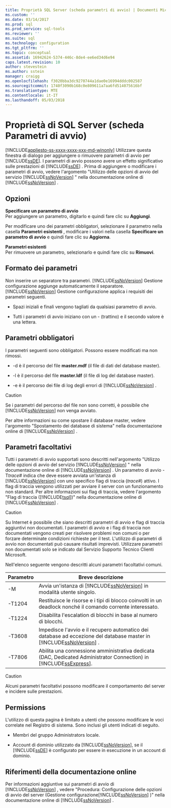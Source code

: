 ```yaml
---
title: Proprietà SQL Server (scheda parametri di avvio) | Documenti Microsoft
ms.custom: ''
ms.date: 03/14/2017
ms.prod: sql
ms.prod_service: sql-tools
ms.reviewer: ''
ms.suite: sql
ms.technology: configuration
ms.tgt_pltfrm: ''
ms.topic: conceptual
ms.assetid: 16942624-5374-446c-8de4-ee6ed34d6e94
caps.latest.revision: 10
author: stevestein
ms.author: sstein
manager: craigg
ms.openlocfilehash: f3020bba3dc9270744a1dae0e16994dddc002587
ms.sourcegitcommit: 1740f3090b168c0e809611a7aa6fd514075616bf
ms.translationtype: MTE
ms.contentlocale: it-IT
ms.lasthandoff: 05/03/2018
---
```

# <a name="sql-server-properties-startup-parameters-tab"></a>Proprietà di SQL Server (scheda Parametri di avvio)
[!INCLUDE[appliesto-ss-xxxx-xxxx-xxx-md-winonly](../../includes/appliesto-ss-xxxx-xxxx-xxx-md-winonly.md)]
  Utilizzare questa finestra di dialogo per aggiungere o rimuovere parametri di avvio per [!INCLUDE[ssDE](../../includes/ssde-md.md)]. I parametri di avvio possono avere un effetto significativo sulle prestazioni di [!INCLUDE[ssDE](../../includes/ssde-md.md)] . Prima di aggiungere o modificare i parametri di avvio, vedere l'argomento "Utilizzo delle opzioni di avvio del servizio [!INCLUDE[ssNoVersion](../../includes/ssnoversion-md.md)] " nella documentazione online di [!INCLUDE[ssNoVersion](../../includes/ssnoversion-md.md)] .  
  
## <a name="options"></a>Opzioni  
 **Specificare un parametro di avvio**  
 Per aggiungere un parametro, digitarlo e quindi fare clic su **Aggiungi**.  
  
 Per modificare uno dei parametri obbligatori, selezionare il parametro nella casella **Parametri esistenti** , modificare i valori nella casella **Specificare un parametro di avvio** e quindi fare clic su **Aggiorna**.  
  
 **Parametri esistenti**  
 Per rimuovere un parametro, selezionarlo e quindi fare clic su **Rimuovi**.  
  
## <a name="parameter-format"></a>Formato dei parametri  
 Non inserire un separatore tra parametri. [!INCLUDE[ssNoVersion](../../includes/ssnoversion-md.md)] Gestione configurazione aggiunge automaticamente il separatore. [!INCLUDE[ssNoVersion](../../includes/ssnoversion-md.md)] Gestione configurazione applica i requisiti dei parametri seguenti.  
  
-   Spazi iniziali e finali vengono tagliati da qualsiasi parametro di avvio.  
  
-   Tutti i parametri di avvio iniziano con un - (trattino) e il secondo valore è una lettera.  
  
## <a name="required-parameters"></a>Parametri obbligatori  
 I parametri seguenti sono obbligatori. Possono essere modificati ma non rimossi.  
  
-   -d è il percorso del file **master.mdf** (il file di dati del database master).  
  
-   -l è il percorso del file **master.ldf** (il file di log del database master).  
  
-   -e è il percorso dei file di log degli errori di [!INCLUDE[ssNoVersion](../../includes/ssnoversion-md.md)] .  
  
> [!CAUTION]  
>  Se i parametri del percorso del file non sono corretti, è possibile che [!INCLUDE[ssNoVersion](../../includes/ssnoversion-md.md)] non venga avviato.  
  
 Per altre informazioni su come spostare il database master, vedere l'argomento "Spostamento dei database di sistema" nella documentazione online di [!INCLUDE[ssNoVersion](../../includes/ssnoversion-md.md)] .  
  
## <a name="optional-parameters"></a>Parametri facoltativi  
 Tutti i parametri di avvio supportati sono descritti nell'argomento "Utilizzo delle opzioni di avvio del servizio [!INCLUDE[ssNoVersion](../../includes/ssnoversion-md.md)] " nella documentazione online di [!INCLUDE[ssNoVersion](../../includes/ssnoversion-md.md)] . Un parametro di avvio -T*trace#* indica che deve essere avviata un'istanza di [!INCLUDE[ssNoVersion](../../includes/ssnoversion-md.md)] con uno specifico flag di traccia (*trace#*) attivo. I flag di traccia vengono utilizzati per avviare il server con un funzionamento non standard. Per altre informazioni sui flag di traccia, vedere l'argomento "Flag di traccia ([!INCLUDE[tsql](../../includes/tsql-md.md)])" nella documentazione online di [!INCLUDE[ssNoVersion](../../includes/ssnoversion-md.md)] .  
  
> [!CAUTION]  
>  Su Internet è possibile che siano descritti parametri di avvio e flag di traccia aggiuntivi non documentati. I parametri di avvio e i flag di traccia non documentati vengono creati per risolvere problemi non comuni o per forzare determinate condizioni richieste per il test. L'utilizzo di parametri di avvio non documentati può causare risultati imprevisti. Utilizzare parametri non documentati solo se indicato dal Servizio Supporto Tecnico Clienti Microsoft.  
  
 Nell'elenco seguente vengono descritti alcuni parametri facoltativi comuni.  
  
|Parametro|Breve descrizione|  
|---------------|-----------------------|  
|-M|Avvia un'istanza di [!INCLUDE[ssNoVersion](../../includes/ssnoversion-md.md)] in modalità utente singolo.|  
|-T1204|Restituisce le risorse e i tipi di blocco coinvolti in un deadlock nonché il comando corrente interessato.|  
|-T1224|Disabilita l'escalation di blocchi in base al numero di blocchi.|  
|-T3608|Impedisce l'avvio e il recupero automatico dei database ad eccezione del database master in [!INCLUDE[ssNoVersion](../../includes/ssnoversion-md.md)] .|  
|-T7806|Abilita una connessione amministrativa dedicata (DAC, Dedicated Administrator Connection) in [!INCLUDE[ssExpress](../../includes/ssexpress-md.md)].|  
  
> [!CAUTION]  
>  Alcuni parametri facoltativi possono modificare il comportamento del server e incidere sulle prestazioni.  
  
## <a name="permissions"></a>Permissions  
 L'utilizzo di questa pagina è limitato a utenti che possono modificare le voci correlate nel Registro di sistema. Sono inclusi gli utenti indicati di seguito.  
  
-   Membri del gruppo Administrators locale.  
  
-   Account di dominio utilizzato da [!INCLUDE[ssNoVersion](../../includes/ssnoversion-md.md)], se il [!INCLUDE[ssDE](../../includes/ssde-md.md)] è configurato per essere in esecuzione in un account di dominio.  
  
## <a name="books-online-references"></a>Riferimenti della documentazione online  
 Per informazioni aggiuntive sui parametri di avvio di [!INCLUDE[ssNoVersion](../../includes/ssnoversion-md.md)] , vedere "Procedura: Configurazione delle opzioni di avvio del server (Gestione configurazione[!INCLUDE[ssNoVersion](../../includes/ssnoversion-md.md)] )" nella documentazione online di [!INCLUDE[ssNoVersion](../../includes/ssnoversion-md.md)] .  
  
  
